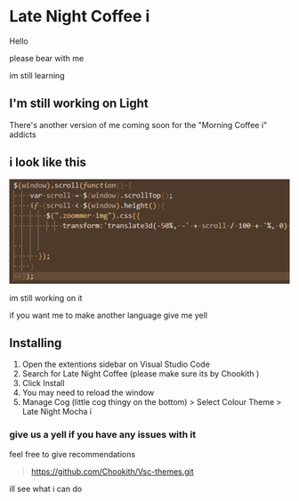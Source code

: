 # Late Night Coffee i

Hello

please bear with me 

im still learning

## I'm still working on Light
There's another version of me coming soon for the "Morning Coffee i" addicts
    
## i look like this
![Mocha Code Example](https://raw.githubusercontent.com/Chookith/Late-Night-Mocha-i/main/images/late%20night%20mocha%20image.png)

im still working on it

if you want me to make another language give me yell

## Installing 

1. Open the extentions sidebar on Visual Studio Code
1. Search for Late Night Coffee (please make sure its by Chookith )
1. Click Install
1. You may need to reload the window 
1.  Manage Cog (little cog thingy on the bottom) > Select Colour Theme > Late Night Mocha i

### give us a yell if you have any issues with it

feel free to give recommendations

>https://github.com/Chookith/Vsc-themes.git

ill see what i can do


